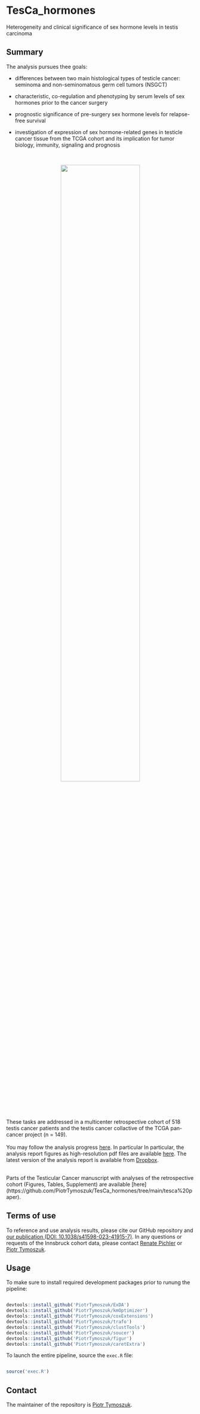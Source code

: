 # TesCa_hormones
Heterogeneity and clinical significance of sex hormone levels in testis carcinoma

## Summary

The analysis pursues thee goals:

* differences between two main histological types of testicle cancer: seminoma and non-seminomatous germ cell tumors (NSGCT)

* characteristic, co-regulation and phenotyping by serum levels of sex hormones prior to the cancer surgery

* prognostic significance of pre-surgery sex hormone levels for relapse-free survival

* investigation of expression of sex hormone-related genes in testicle cancer tissue from the TCGA cohort and its implication for tumor biology, immunity, signaling and prognosis

<br>

<p align = "center"> 
<img src = "https://user-images.githubusercontent.com/80723424/233738860-8d88f793-04c6-46a4-bcb8-42efd38b5767.png" width = "65%">
</p>

These tasks are addressed in a multicenter retrospective cohort of 518 testis cancer patients and the testis cancer collactive of the TCGA pan-cancer project (n = 149). 
<br>
<br>
You may follow the analysis progress [here](https://github.com/PiotrTymoszuk/TesCa_hormones/tree/main/report). In particular
In particular, the analysis report figures as high-resolution pdf files are available [here](https://github.com/PiotrTymoszuk/TesCa_hormones/tree/main/report/figures). 
The latest version of the analysis report is available from [Dropbox](https://www.dropbox.com/scl/fo/w96e1kqafl15e1d44rifz/h?rlkey=5zvknl4sza7moubz20sojvng9&dl=0).

<br>
Parts of the Testicular Cancer manuscript with analyses of the retrospective cohort (Figures, Tables, Supplement) are available [here](https://github.com/PiotrTymoszuk/TesCa_hormones/tree/main/tesca%20paper).

## Terms of use

To reference and use analysis results, please cite our GitHub repository and [our publication (DOI: 10.1038/s41598-023-41915-7)](https://www.nature.com/articles/s41598-023-41915-7). In any questions or requests of the Innsbruck cohort data, please contact [Renate Pichler](mailto:renate.pichler@i-med.ac.at) or [Piotr Tymoszuk](mailto:piotr.s.tymoszuk@gmail.com).

## Usage

To make sure to install required development packages prior to runung the pipeline:

```r

devtools::install_github('PiotrTymoszuk/ExDA')
devtools::install_github('PiotrTymoszuk/kmOptimizer')
devtools::install_github('PiotrTymoszuk/coxExtensions')
devtools::install_github('PiotrTymoszuk/trafo')
devtools::install_github('PiotrTymoszuk/clustTools')
devtools::install_github('PiotrTymoszuk/soucer')
devtools::install_github('PiotrTymoszuk/figur')
devtools::install_github('PiotrTymoszuk/caretExtra')

```
To launch the entire pipeline, source the `exec.R` file:

```r

source('exec.R')

```

## Contact

The maintainer of the repository is [Piotr Tymoszuk](mailto:piotr.s.tymoszuk@gmail.com).

